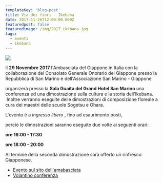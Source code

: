 ```yaml
---
templateKey: 'blog-post'
title: Via dei fiori - Ikebana
date: 2017-11-26T12:00:00.000Z
featuredpost: false
featuredimage: /img/2017_ikebana.jpg
tags:
  - eventi
  - ikebana
---
```


![](/img/2017_ikebana.jpg)

Il **29 Novembre 2017**  l'Ambasciata del Giappone in Italia con la collaborazione del Consolato Generale Onorario del Giappone presso la Repubblica di San Marino e dell'Associazione San Marino - Giappone 

 organizerà presso la **Sala Guaita del Grand Hotel San Marino**  una conferenza ed una dimostrazione sulla cultura e la storia dell'Ikebana.  Inoltre verranno eseguite delle dimostrazioni di composizione floreale a cura dei maestri delle scuole Sogetsu e Ohara. 

 L'evento è a *ingresso libero* , fino ad esaurimento posti, 

 perciò le dimostrazioni saranno eseguite due volte ai seguenti orari: 

 **ore 16:00 - 17:30**  
 
 **ore 18:00 - 20:00**  
 
 Al termine della seconda dimostrazione sarà offerto un rinfresco Giapponese. 

 - [Evento sul sito dell'amabasciata](http://www.it.emb-japan.go.jp/italiano/san%20marino/ikebana.html) 
 - [Volantino conferenza](http://www.it.emb-japan.go.jp/pdf/VOLANTINO.pdf) 
